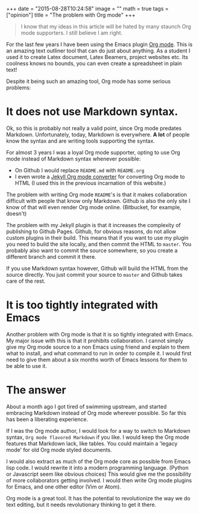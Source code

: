 +++
date = "2015-08-28T10:24:58"
image = ""
math = true
tags = ["opinion"]
title = "The problem with Org mode"
+++

> I know that my ideas in this article will be hated by many staunch Org mode supporters. I still believe I am right.

For the last few years I have been using the Emacs plugin [Org mode](http://orgmode.org/). This is an amazing text outliner tool that can do just about anything. As a student I used it to create Latex document, Latex Beamers, project websites etc. Its coolness knows no bounds, you can even create a spreadsheet in plain text!

Despite it being such an amazing tool, Org mode has some serious problems:

# It does not use Markdown syntax. #
Ok, so this is probably not really a valid point, since Org mode predates Markdown. Unfortunately, today, Markdown is everywhere. **A lot** of people know the syntax and are writing tools supporting the syntax.

For almost 3 years I was a loyal Org mode supporter, opting to use Org mode instead of Markdown syntax whenever possible:

- On Github I would replace `README.md` with `README.org`
- I even wrote a [Jekyll Org mode converter](https://github.com/tjaartvdwalt/jekyll-org-mode-converter) for converting Org mode to HTML (I used this in the previous incarnation of this website.)

The problem with writing Org mode `README`'s is that it makes collaboration difficult with people that know only Markdown. Github is also the only site I know of that will even render Org mode online. (Bitbucket, for example, doesn't)

The problem with my Jekyll plugin is that it increases the complexity of publishing to Github Pages. Github, for obvious reasons, do not allow custom plugins in their build. This means that if you want to use my plugin you need to build the site locally, and then commit the HTML to `master`. You probably also want to commit the source somewhere, so you create a different branch and commit it there.

If you use Markdown syntax however, Github will build the HTML from the source directly. You just commit your source to `master` and Github takes care of the rest.

# It is too tightly integrated with Emacs #
Another problem with Org mode is that it is so tightly integrated with Emacs. My major issue with this is that it prohibits collaboration. I cannot simply give my Org mode source to a non Emacs using friend and explain to them what to install, and what command to run in order to compile it. I would first need to give them about a six months worth of Emacs lessons for them to be able to use it.

# The answer #
About a month ago I got tired of swimming upstream, and started embracing Markdown instead of Org mode wherever possible. So far this has been a liberating experience.

If I was the Org mode author, I would look for a way to switch to Markdown syntax, `Org mode flavored Markdown` if you like. I would keep the Org mode features that Markdown lack, like tables. You could maintain a 'legacy mode' for old Org mode styled documents.

I would also extract as much of the Org mode core as possible from Emacs lisp code. I would rewrite it into a modern programming language. (Python or Javascript seem like obvious choices) This would give me the possibility of more collaborators getting involved. I would then write Org mode plugins for Emacs, and one other editor (Vim or Atom).

Org mode is a great tool. It has the potential to revolutionize the way we do text editing, but it needs revolutionary thinking to get it there.
